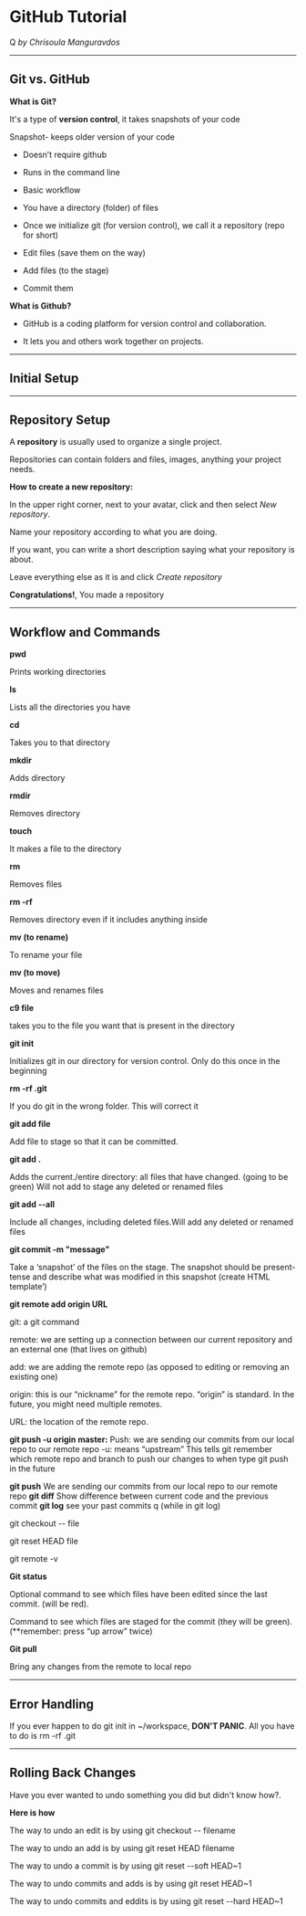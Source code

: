 # GitHub Tutorial
Q
_by Chrisoula Manguravdos_

---
## Git vs. GitHub

**What is Git?**

It's a type of **version control**, it takes snapshots of your code 

Snapshot- keeps older version of your code

- Doesn’t require github

- Runs in the command line

- Basic workflow

- You have a directory (folder) of files

- Once we initialize git (for version control), we call it a repository (repo for short)

- Edit files (save them on the way) 

- Add files (to the stage) 

- Commit them 

**What is Github?**

* GitHub is a coding platform for version control and collaboration.

* It lets you and others work together on projects.


---
## Initial Setup



---
## Repository Setup
A **repository** is usually used to organize a single project.

Repositories can contain folders and files, images, anything your project needs. 

**How to create a new repository:**

In the upper right corner, next to your avatar, click and then select _New repository_.

Name your repository according to what you are doing. 

If you want, you can write a short description saying what your repository is about.

Leave everything else as it is and click _Create repository_

**Congratulations!**, You made a repository




---
##  Workflow and Commands

**pwd**

Prints working directories 

**ls**

Lists all the directories you have 

**cd**

Takes you to that directory

**mkdir**

Adds directory

**rmdir**

Removes directory

**touch**

It makes a file to the directory

**rm**

Removes files

**rm -rf**

Removes directory even if it includes anything inside

**mv (to rename)**

To rename your file 

**mv (to move)**

Moves and renames files

**c9 file**

takes you to the file you want that is present in the directory

**git init**

Initializes git in our directory for version control. Only do this once in the beginning 

**rm -rf .git**

If you do git in the wrong folder. This will correct it 

**git add file**

Add file to stage so that it can be committed.

**git add .**

Adds the current./entire directory: all files that have changed. (going to be green) Will not add to stage any deleted or renamed files 

**git add --all**

Include all changes, including deleted files.Will add any deleted or renamed files 

**git commit -m "message"**

Take a ‘snapshot’ of the files on the stage. The snapshot should be present-tense and describe what was modified in this snapshot (create HTML template’)

**git remote add origin URL**

git: a git command

remote: we are setting up a connection between our current repository and an external one (that lives on github)

add: we are adding the remote repo (as opposed to editing or removing an existing one)

origin: this is our “nickname” for the remote repo.  “origin” is standard.  In the future, you might need multiple remotes.

URL: the location of the remote repo. 

**git push -u origin master:**
Push: we are sending our commits from our local repo to our remote repo
-u: means “upstream” This tells git remember which remote repo and branch to push our changes to when type git push in the future


**git push**
We are sending our commits from our local repo to our remote repo
**git diff**
Show difference between current code and the previous commit
**git log**
see your past commits 
q (while in git log)


git checkout -- file


git reset HEAD file


git remote -v


**Git status**

Optional command to see which files have been edited since the last commit. (will be red). 

Command to see which files are staged for the commit (they will be green). (**remember: press “up arrow” twice)

**Git pull**

Bring any changes from the remote to local repo



---
## Error Handling 
If you ever happen to do git init in ~/workspace, **DON'T PANIC**. All you have to do is rm -rf .git



---
## Rolling Back Changes
Have  you ever wanted to undo something you did but didn't know how?.

**Here is how** 

The way to undo an edit is by using git checkout -- filename

The way to undo an add is by using git reset HEAD filename

The way to undo a commit is by using git reset --soft HEAD~1

The way to undo commits and adds is by using git reset HEAD~1

The way to undo commits and eddits is by using git reset --hard HEAD~1
